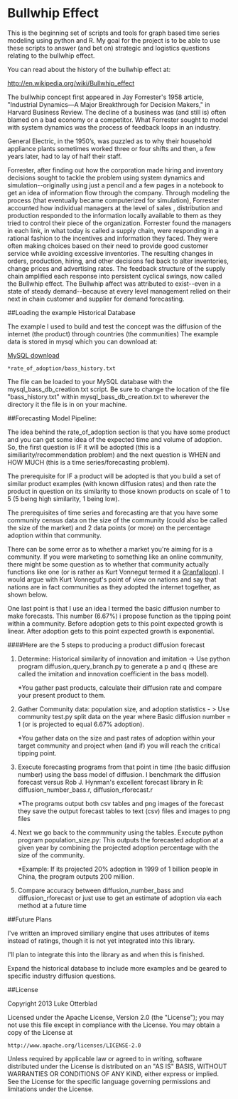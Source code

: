 Bullwhip Effect
===============

This is the beginning set of scripts and tools for graph based time series modeling using python and R. 
My goal for the project is to be able to use these scripts to answer (and bet on) strategic and
logistics questions relating to the bullwhip effect.

You can read about the history of the bullwhip effect at:

http://en.wikipedia.org/wiki/Bullwhip_effect

The bullwhip concept first appeared in Jay Forrester's 1958 article, "Industrial Dynamics—A Major Breakthrough
for Decision Makers," in Harvard Business Review.  The decline of a business was (and still is) often blamed 
on a bad economy or a competitor.  What Forrester sought to model with system dynamics was the process of feedback loops in an industry. 

General Electric, in the 1950’s, was puzzled as to why their household appliance plants sometimes worked three or four shifts and then, a few years later, had to lay of half their staff.

Forrester, after finding out how the corporation made hiring and inventory decisions sought to tackle the problem using system dynamics and simulation--originally using just a pencil and a few pages in a notebook to get an idea of information flow through the company. Through modeling the process (that eventually became computerized for simulation), Forrester accounted how individual managers at the level of sales , distribution and production responded to the information locally available to them as they tried to control their piece of the organization.
Forrester found the managers in each link, in what today is called a supply chain, were responding in a rational fashion to the incentives and information they faced. They were often making choices based on their need to provide good customer service while avoiding excessive inventories. The resulting changes in orders, production, hiring, and other decisions fed back to alter inventories, change prices and advertising rates. The feedback structure of the supply chain amplified each response into persistent cyclical swings, now called the Bullwhip effect. The Bullwhip affect was attributed to exist--even in a state of steady demand--because at every level management relied on their next in chain customer and supplier for demand forecasting. 

##Loading the example Historical Database

 The example I used to build and test the concept was the diffusion of the internet (the product) through countries (the communities)
 The example data is stored in mysql which you can download at:
 
 [MySQL download](http://dev.mysql.com/downloads/mysql/)

    *rate_of_adoption/bass_history.txt 

   The file can be loaded to your MySQL database with the mysql_bass_db_creation.txt script. 
   Be sure to change the location of the file "bass_history.txt" within mysql_bass_db_creation.txt
   to wherever the directory it the file is in on your machine.

##Forecasting Model Pipeline: 

The idea behind the rate_of_adoption section is that you have some product and you can get some idea of the expected 
time and volume of adoption. So, the first question is IF it will be adopted (this is a similiarity/recommendation problem)
and the next question is WHEN and HOW MUCH (this is a time series/forecasting problem). 

The prerequisite for IF a product will be adopted is that you build a set of similar product examples (with known diffusion rates)
and then rate the product in question on its similarity to those known products on scale of 1 to 5 (5 being high similarity, 1 being low). 

The prerequisites of time series and forecasting are that you have some community census data on the size of the community (could also
be called the size of the market) and 2 data points (or more) on the percentage adoption within that community. 

There can be some error as to whether a market you're aiming for is a community. If you were marketing to something like an online community, there might
be some question as to whether that community actually functions like one (or is rather as Kurt Vonnegut termed it a [Granfalloon](http://en.wikipedia.org/wiki/Granfalloon)). 
I would argue with Kurt Vonnegut's point of view on nations and say that nations are in fact communities as they adopted the internet together, as shown below. 

One last point is that I use an idea I termed the basic diffusion number to make forecasts. This number (6.67%)
i propose function as the tipping point within a community. Before adoption gets to this point expected growth
is linear. After adoption gets to this point expected growth is exponential. 

####Here are the 5 steps to producing a product diffusion forecast

1. Determine:  Historical similarity of innovation and imitation -> Use python program diffusion_query_branch.py 
to generate a p and q (these are called the imitation and innovation coefficient in the bass model). 

    *You gather past products, calculate their diffusion rate and compare your present product to them. 

2.	Gather Community data: population size, and adoption statistics - >  Use community test.py split data on the 
year where Basic diffusion number = 1 (or is projected to equal 6.67% adoption). 

    *You gather data on the size and past rates of adoption within your target community and project when (and if) you will reach the critical tipping point. 

3.	Execute forecasting programs from that point in time (the basic diffusion number)
using the bass model of diffusion. I benchmark the diffusion forecast versus
Rob J. Hynman's excellent forecast library in R: diffusion_number_bass.r, diffusion_rforecast.r

    *The programs output both csv tables and png images of the forecast 
they save the output forecast tables to text (csv) files and images to png files

4.	Next we go back to the commmunity using the tables. Execute python program population_size.py: This outputs the forecasted adoption at a given year by
combining the projected adoption percentage  with the size of the community. 

    *Example: If its projected  20% adoption in 1999 of 1 billion people in China, the program outputs 200 million. 

5.	Compare accuracy between diffusion_number_bass and diffusion_rforecast or just use to get an estimate 
of adoption via each method at a future time


##Future Plans

 I've written an improved similiary engine that uses attributes of items instead of ratings, 
 though it is not yet integrated into this library.
 
 I'll plan to integrate this into the library as and when this is finished.
   
 Expand the historical database to include more examples and be geared to specific industry
 diffusion questions. 
   

##License

Copyright 2013 Luke Otterblad

Licensed under the Apache License, Version 2.0 (the "License");
you may not use this file except in compliance with the License.
You may obtain a copy of the License at

    http://www.apache.org/licenses/LICENSE-2.0

Unless required by applicable law or agreed to in writing, software
distributed under the License is distributed on an "AS IS" BASIS,
WITHOUT WARRANTIES OR CONDITIONS OF ANY KIND, either express or implied.
See the License for the specific language governing permissions and
limitations under the License.
